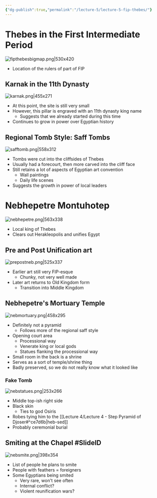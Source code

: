 ```yaml
---
{"dg-publish":true,"permalink":"/lecture-5/lecture-5-fip-thebes/"}
---
```



# Thebes in the First Intermediate Period
![fipthebesbigmap.png|530x420](/img/user/Images/fipthebesbigmap.png)
- Location of the rulers of part of FIP

## Karnak in the 11th Dynasty
![karnak.png|455x271](/img/user/Images/karnak.png)
- At this point, the site is still very small
- However, this pillar is engraved with an 11th dynasty king name
	- Suggests that we already started during this time
- Continues to grow in power over Egyptian history

## Regional Tomb Style: Saff Tombs
![safftomb.png|558x312](/img/user/Images/safftomb.png)
- Tombs were cut into the cliffsides of Thebes
- Usually had a forecourt, then more carved into the cliff face
- Still retains a lot of aspects of Egyptian art convention
	- Wall paintings
	- Daily life scenes
- Suggests the growth in power of local leaders

# Nebhepetre Montuhotep
![nebhepetre.png|563x338](/img/user/Images/nebhepetre.png)
- Local king of Thebes
- Clears out Herakleopolis and unifies Egypt

## Pre and Post Unification art
![prepostneb.png|525x337](/img/user/Images/prepostneb.png)
- Earlier art still very FIP-esque
	- Chunky, not very well made
- Later art returns to Old Kingdom form
	- Transition into Middle Kingdom

## Nebhepetre's Mortuary Temple
![nebmortuary.png|458x295](/img/user/Images/nebmortuary.png)
- Definitely not a pyramid
	- Follows more of the regional saff style
- Opening court area
	- Processional way
	- Venerate king or local gods
	- Statues flanking the processional way
- Small room in the back is a shrine
- Serves as a sort of temple/shrine thing
- Badly preserved, so we do not really know what it looked like

### Fake Tomb
![nebstatues.png|253x266](/img/user/Images/nebstatues.png)
- Middle top-ish right side
- Black skin
	- Ties to god Osiris
- Robes tying him to the [[Lecture 4/Lecture 4 - Step Pyramid of Djoser#^ce7d6b\|heb-sed]]
- Probably ceremonial burial

## Smiting at the Chapel #SlideID
![nebsmite.png|398x354](/img/user/Images/nebsmite.png)
- List of people he plans to smite
- People with feathers = foreigners
- Some Egyptians being smited
	- Very rare, won't see often
	- Internal conflict?
	- Violent reunification wars?